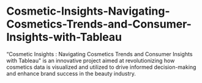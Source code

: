 # Cosmetic-Insights-Navigating-Cosmetics-Trends-and-Consumer-Insights-with-Tableau
“Cosmetic Insights : Navigating Cosmetics Trends and Consumer Insights with Tableau" is an innovative project aimed at revolutionizing how cosmetics data is visualized and utilized to drive informed decision-making and enhance brand success in the beauty industry. 
